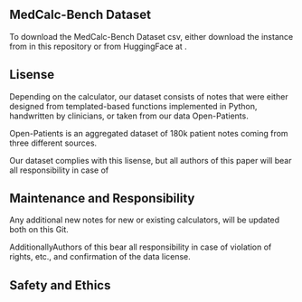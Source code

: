 ## MedCalc-Bench Dataset

To download the MedCalc-Bench Dataset csv, either download the instance from in this repository or from HuggingFace at .

## Lisense 

Depending on the calculator, our dataset consists of notes that were either designed from templated-based functions implemented in Python, handwritten by clinicians, or taken from our data Open-Patients. 


Open-Patients is an aggregated dataset of 180k patient notes coming from three different sources. 

Our dataset complies with this lisense, but all authors of this paper will bear all responsibility in case of 

## Maintenance and Responsibility 

Any additional new notes for new or existing calculators, will be updated both on this Git. 

AdditionallyAuthors of this bear all responsibility in case of violation of rights, etc., and confirmation of the data license.


## Safety and Ethics 